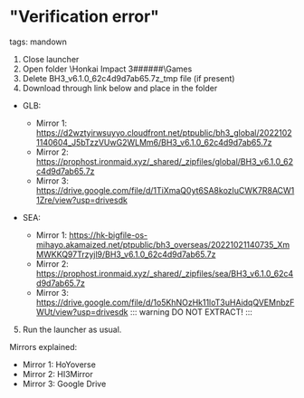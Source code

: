 # "Verification error"
tags: mandown

1. Close launcher
2. Open folder \Honkai Impact 3######\Games
3. Delete BH3_v6.1.0_62c4d9d7ab65.7z_tmp file (if present) 
4. Download through link below and place in the folder 
- GLB:
    - Mirror 1: https://d2wztyirwsuyyo.cloudfront.net/ptpublic/bh3_global/20221021140604_J5bTzzVUwG2WLMm6/BH3_v6.1.0_62c4d9d7ab65.7z
    - Mirror 2: https://prophost.ironmaid.xyz/_shared/_zipfiles/global/BH3_v6.1.0_62c4d9d7ab65.7z
    - Mirror 3: https://drive.google.com/file/d/1TiXmaQ0yt6SA8kozIuCWK7R8ACW11Zre/view?usp=drivesdk

- SEA:
    - Mirror 1: https://hk-bigfile-os-mihayo.akamaized.net/ptpublic/bh3_overseas/20221021140735_XmMWKKQ97Trzyjl9/BH3_v6.1.0_62c4d9d7ab65.7z
    - Mirror 2: https://prophost.ironmaid.xyz/_shared/_zipfiles/sea/BH3_v6.1.0_62c4d9d7ab65.7z
    - Mirror 3: https://drive.google.com/file/d/1o5KhNOzHk11loT3uHAidqQVEMnbzFWUt/view?usp=drivesdk
::: warning
DO NOT EXTRACT!
:::
5. Run the launcher as usual.

Mirrors explained:
- Mirror 1: HoYoverse
- Mirror 2: HI3Mirror
- Mirror 3: Google Drive